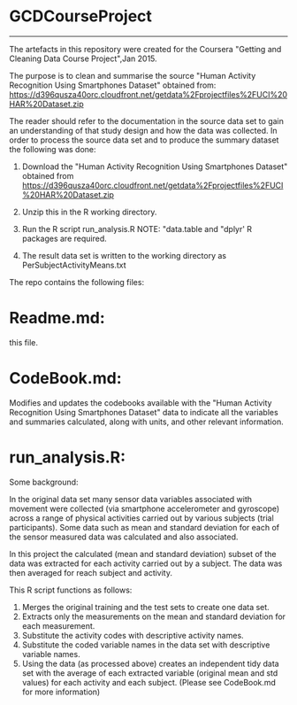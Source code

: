 # GCDCourseProject
*********************************************************************
The artefacts in this repository were created for
the Coursera "Getting and Cleaning Data Course Project",Jan 2015.

The purpose is to clean and summarise the source 
"Human Activity Recognition Using Smartphones Dataset" obtained from:
https://d396qusza40orc.cloudfront.net/getdata%2Fprojectfiles%2FUCI%20HAR%20Dataset.zip

The reader should refer to the documentation in the source data set to gain an
understanding of that study design and how the data was collected. In order to process the
source data set and to produce the summary dataset the following was done:

1. Download the "Human Activity Recognition Using Smartphones Dataset" obtained from
https://d396qusza40orc.cloudfront.net/getdata%2Fprojectfiles%2FUCI%20HAR%20Dataset.zip

2. Unzip this in the R working directory.

3. Run the R script run_analysis.R
   NOTE: "data.table and "dplyr' R packages are required.

4. The result data set is written to the working directory as PerSubjectActivityMeans.txt


The repo contains the following files:


Readme.md: 
==========

this file.

CodeBook.md:
============

Modifies and updates the codebooks available with the 
"Human Activity Recognition Using Smartphones Dataset" data to indicate all the variables 
and summaries calculated, along with units, and other relevant information.

run_analysis.R:
===============

Some background:

In the original data set many sensor data variables associated with movement were collected 
(via smartphone accelerometer and gyroscope) across a range of physical activities
carried out by various subjects (trial participants). Some data such as mean and standard 
deviation for each of the sensor measured data was calculated and also associated.
 
In this project the calculated (mean and standard deviation) subset of the data was 
extracted for each activity carried out by a subject. The data was then averaged for reach
subject and activity. 

This R script functions as follows:

 1. Merges the original training and the test sets to create one data set.
 2. Extracts only the measurements on the mean and standard deviation for each measurement. 
 3. Substitute the activity codes with descriptive activity names.
 4. Substitute the coded variable names in the data set with descriptive variable names.
 5. Using the data (as processed above) creates an independent tidy data set with
    the average of each extracted variable (original mean and std values) for each activity and each subject.
    (Please see CodeBook.md for more information)
   
